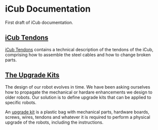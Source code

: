 # iCub Documentation
First draft of iCub documentation.

## [iCub Tendons](./icub_tendons/index.md)
[iCub Tendons](./icub_tendons/index.md) contains a technical description of the tendons of the iCub, comprising how to assemble the steel cables and how to change broken parts. 

## [The Upgrade Kits](./upgrade_kits/index.md)
The design of our robot evolves in time. We have been asking ourselves how to propagate the mechanical or hardare enhancements we design to older robots. Our solution is to define upgrade kits that can be applied to specific robots. 

An [upgrade kit](./upgrade_kits/index.md) is a plastic bag with mechanical parts, hardware boards, screws, wires, tendons and whatever it is required to perform a physical upgrade of the robots, including the instructions.